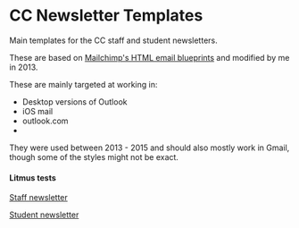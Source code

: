 # CC Newsletter Templates
Main templates for the CC staff and student newsletters.

These are based on [Mailchimp's HTML email blueprints](https://github.com/mailchimp/email-blueprints) and modified by me in 2013.

These are mainly targeted at working in: 
* Desktop versions of Outlook
* iOS mail
* outlook.com
* 
They were used between 2013 - 2015 and should also mostly work in Gmail, though some of the styles might not be exact.


#### Litmus tests

[Staff newsletter](https://litmus.com/pub/ea0388e/screenshots)

[Student newsletter](https://litmus.com/pub/0ea2e45/screenshots)



